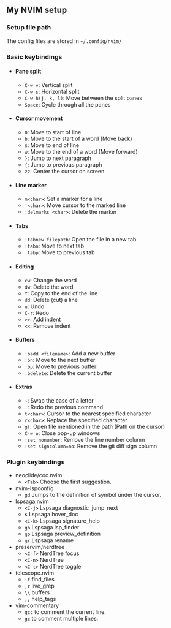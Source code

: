 ## My NVIM setup

### Setup file path

The config files are stored in `~/.config/nvim/`

### Basic keybindings

- #### Pane split
  - `C-w v`: Vertical split
  - `C-w s`: Horizontal split
  - `C-w h(j, k, l)`: Move between the split panes
  - `Space`: Cycle through all the panes

- #### Cursor movement
  - `0`: Move to start of line
  - `b`: Move to the start of a word (Move back)
  - `$`: Move to end of line
  - `w`: Move to the end of a word (Move forward)
  - `}`: Jump to next paragraph
  - `{`: Jump to previous paragraph
  - `zz`: Center the cursor on screen

- #### Line marker
  - `m<char>`: Set a marker for a line
  - `'<char>`: Move cursor to the marked line
  - `:delmarks <char>`: Delete the marker

- #### Tabs
  - `:tabnew filepath`: Open the file in a new tab
  - `:tabn`: Move to next tab
  - `:tabp`: Move to previous tab

- #### Editing
  - `cw`: Change the word
  - `dw`: Delete the word
  - `Y`: Copy to the end of the line
  - `dd`: Delete (cut) a line
  - `u`: Undo
  - `C-r`: Redo
  - `>>`: Add indent
  - `<<`: Remove indent

- #### Buffers
  - `:badd <filename>`: Add a new buffer
  - `:bn`: Move to the next buffer
  - `:bp`: Move to previous buffer
  - `:bdelete`: Delete the current buffer

- #### Extras
  - `~`: Swap the case of a letter
  - `.`: Redo the previous command
  - `t<char>`: Cursor to the nearest specified character
  - `r<char>`: Replace the specified character
  - `gf`: Open file mentioned in the path (Path on the cursor)
  - `C-w o`: Close pop-up windows
  - `:set nonumber`: Remove the line number column
  - `:set signcolumn=no`: Remove the git diff sign column

### Plugin keybindings

- neoclide/coc.nvim:
  - `<Tab>` Choose the first suggestion.
- nvim-lspconfig
  - `gd` Jumps to the definition of symbol under the cursor.
- lspsaga.nvim
  - `<C-j>` Lspsaga diagnostic_jump_next
  - `K` Lspsaga hover_doc
  - `<C-k>` Lspsaga signature_help
  - `gh` Lspsaga lsp_finder
  - `gp` Lspsaga preview_definition
  - `gr` Lspsaga rename
- preservim/nerdtree
  - `<C-f>` NerdTree focus
  - `<C-n>` NerdTree
  - `<C-t>` NerdTree toggle
- telescope.nvim
  - `:f` find_files
  - `;r` live_grep
  - `\\` buffers
  - `;;` help_tags
- vim-commentary
  - `gcc` to comment the current line.
  - `gc` to comment multiple lines.

